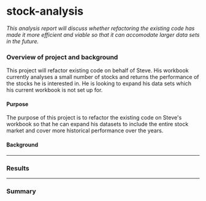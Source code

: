 # stock-analysis

*This analysis report will discuss whether refactoring the existing code has made it more efficient and viable so that it can accomodate larger data sets in the future.*

### Overview of project and background

This project will refactor existing code on behalf of Steve. His workbook currently analyses a small number of stocks and returns the performance of the stocks he is interested in. He is looking to expand his data sets which his current workbook is not set up for.      

#### Purpose

The purpose of this project is to refactor the existing code on Steve's workbook so that he can expand his datasets to include the entire stock market and cover more historical performance over the years.

#### Background



------
### Results

------

### Summary
